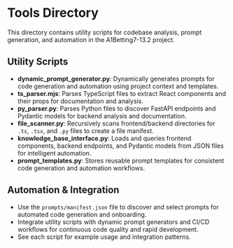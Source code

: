 # Tools Directory

This directory contains utility scripts for codebase analysis, prompt generation, and automation in the A1Betting7-13.2 project.

## Utility Scripts

- **dynamic_prompt_generator.py**: Dynamically generates prompts for code generation and automation using project context and templates.
- **ts_parser.mjs**: Parses TypeScript files to extract React components and their props for documentation and analysis.
- **py_parser.py**: Parses Python files to discover FastAPI endpoints and Pydantic models for backend analysis and documentation.
- **file_scanner.py**: Recursively scans frontend/backend directories for `.ts`, `.tsx`, and `.py` files to create a file manifest.
- **knowledge_base_interface.py**: Loads and queries frontend components, backend endpoints, and Pydantic models from JSON files for intelligent automation.
- **prompt_templates.py**: Stores reusable prompt templates for consistent code generation and automation workflows.

## Automation & Integration

- Use the `prompts/manifest.json` file to discover and select prompts for automated code generation and onboarding.
- Integrate utility scripts with dynamic prompt generators and CI/CD workflows for continuous code quality and rapid development.
- See each script for example usage and integration patterns.
